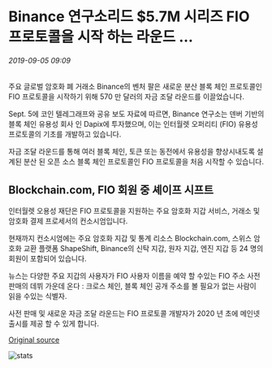 # Binance 연구소리드 $5.7M 시리즈 FIO 프로토콜을 시작 하는 라운드 ...

###### 2019-09-05 09:09

주요 글로벌 암호화 폐 거래소 Binance의 벤처 팔은 새로운 분산 블록 체인 프로토콜인 FIO 프로토콜을 시작하기 위해 570 만 달러의 자금 조달 라운드를 이끌었습니다.

Sept. 5에 코인 텔레그래프와 공유 보도 자료에 따르면, Binance 연구소는 덴버 기반의 블록 체인 유용성 회사 인 Dapix에 투자했으며, 이는 인터월렛 오퍼리티 (FIO) 유용성 프로토콜의 기초를 개발하고 있습니다.

자금 조달 라운드를 통해 여러 블록 체인, 토큰 또는 동전에서 유용성을 향상시내도록 설계된 분산 된 오픈 소스 블록 체인 프로토콜인 FIO 프로토콜을 처음 시작할 수 있습니다.

## Blockchain.com, FIO 회원 중 셰이프 시프트

인터월렛 오용성 재단은 FIO 프로토콜을 지원하는 주요 암호화 지갑 서비스, 거래소 및 암호화 결제 프로세서의 컨소시엄입니다.

현재까지 컨소시엄에는 주요 암호화 지갑 및 통계 리소스 Blockchain.com, 스위스 암호화 교환 플랫폼 ShapeShift, Binance의 신탁 지갑, 원자 지갑, 엔진 지갑 등 24 명의 회원이 포함되어 있습니다.

뉴스는 다양한 주요 지갑의 사용자가 FIO 사용자 이름을 예약 할 수있는 FIO 주소 사전 판매의 데뷔 가운데 온다 : 크로스 체인, 블록 체인 공개 주소를 볼 필요가 없는 사람이 읽을 수있는 식별자.

사전 판매 및 새로운 자금 조달 라운드는 FIO 프로토콜 개발자가 2020 년 초에 메인넷 출시를 제공 할 수 있게 합니다.

[Original source](https://cointelegraph.com/news/binance-labs-leads-57m-series-a-round-to-launch-fio-protocol)

![stats](https://c.statcounter.com/11760860/0/a89fa40b/1/ "stats")